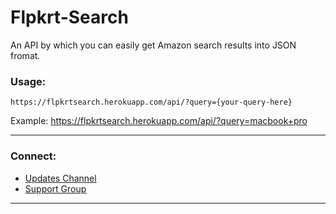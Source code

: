 # Flpkrt-Search  
An API by which you can easily get Amazon search results into JSON fromat.

### Usage:  

```
https://flpkrtsearch.herokuapp.com/api/?query={your-query-here}
```  
Example: https://flpkrtsearch.herokuapp.com/api/?query=macbook+pro  

------------------------------------------  

### Connect:
* [Updates Channel](https://t.me/asprojects)  
* [Support Group](https://t.me/assupportchat)  

----------------------------------------------------------  
